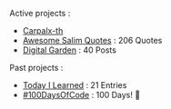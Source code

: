 Active projects :

- [Carpalx-th](https://github.com/narze/carpalx-th) 
- [Awesome Salim Quotes](https://narze.github.io/awesome-salim-quotes) : 206 Quotes
- [Digital Garden](https://monosor.com) : 40 Posts

Past projects :

- [Today I Learned](https://github.com/narze/til) : 21 Entries
- [#100DaysOfCode](https://github.com/narze/100daysofcode) : 100 Days! 🎉

